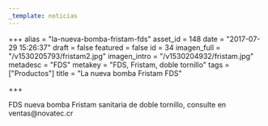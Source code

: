 ```yaml
---
_template: noticias
---
```






+++
alias = "la-nueva-bomba-fristam-fds"
asset_id = 148
date = "2017-07-29 15:26:37"
draft = false
featured = false
id = 34
imagen_full = "/v1530205793/fristam2.jpg"
imagen_intro = "/v1530204932/fristam.jpg"
metadesc = "FDS"
metakey = "FDS, Fristam, doble tornillo"
tags = ["Productos"]
title = "La nueva bomba Fristam FDS"

+++
<p>FDS nueva bomba Fristam sanitaria de doble tornillo, consulte en ventas@novatec.cr</p>
<!--more-->
